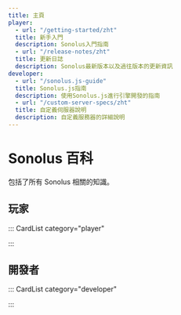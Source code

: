 ```yaml
---
title: 主頁
player:
  - url: "/getting-started/zht"
  title: 新手入門
  description: Sonolus入門指南
  - url: "/release-notes/zht"
  title: 更新日誌
  description: Sonolus最新版本以及過往版本的更新資訊
developer:
  - url: "/sonolus.js-guide"
  title: Sonolus.js指南
  description: 使用Sonolus.js進行引擎開發的指南
  - url: "/custom-server-specs/zht"
  title: 自定義伺服器說明
  description: 自定義服務器的詳細說明
---
```


# Sonolus 百科

包括了所有 Sonolus 相關的知識。

## 玩家

::: CardList category="player"

:::

## 開發者

::: CardList category="developer"

:::
